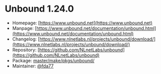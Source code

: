 # Unbound 1.24.0
  - Homepage: [https://www.unbound.net](https://www.unbound.net)
  - Manpage: [https://www.unbound.net/documentation/unbound.html](https://www.unbound.net/documentation/unbound.html)
  - Changelog: [https://www.nlnetlabs.nl/projects/unbound/download/](https://www.nlnetlabs.nl/projects/unbound/download/)
  - Repository: [https://github.com/NLnetLabs/unbound](https://github.com/NLnetLabs/unbound)
  - Package: [master/make/pkgs/unbound/](https://github.com/Freetz-NG/freetz-ng/tree/master/make/pkgs/unbound/)
  - Maintainer: [@fda77](https://github.com/fda77)

